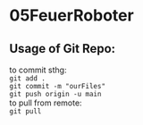 # 05FeuerRoboter

## Usage of Git Repo: 
to commit sthg: \
``` git add . ``` \
``` git commit -m "ourFiles" ``` \
``` git push origin -u main ``` \
to pull from remote: \
``` git pull ```


